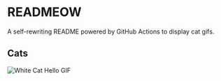 # READMEOW

A self-rewriting README powered by GitHub Actions to display cat gifs.

## Cats

![White Cat Hello GIF](https://media2.giphy.com/media/v1.Y2lkPTlhY2QwMmRhZjQ2MTQybW9wamQwZzhzanMxd3pqbW11dWJ2d2VsdTU1anAwY2NoOSZlcD12MV9naWZzX3NlYXJjaCZjdD1n/vFKqnCdLPNOKc/200.gif)
